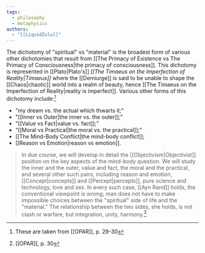 ```yaml
---
tags:
  - philosophy
  - metaphysics
authors:
  - "[[LiquidZulu]]"
---
```


The dichotomy of "spiritual" vs "material" is the broadest form of various other dichotomies that result from [[The Primacy of Existence vs The Primacy of Consciousness|the primacy of consciousness]]. This dichotomy is represented in [[Plato|Plato's]] *[[The Timaeus on the Imperfection of Reality|Timaeus]]* where the [[Demiurge]] is said to be unable to shape the [[Chaos|chaotic]] world into a realm of beauty, hence [[The Timaeus on the Imperfection of Reality|reality is imperfect]]. Various other forms of this dichotomy include:[^1]
- "my dream vs. the actual which thwarts it;"
- "[[Inner vs Outer|the inner vs. the outer]];"
- "[[Value vs Fact|value vs. fact]];"
- "[[Moral vs Practical|the moral vs. the practical]];"
- [[The Mind-Body Conflict|the mind-body conflict]];
- [[Reason vs Emotion|reason vs emotion]].

>In due course, we will develop in detail the [[Objectivism|Objectivist]] position on the key aspects of the mind-body question. We will study the inner and the outer, value and fact, the moral and the practical, and several other such pairs, including reason and emotion, [[Concept|concepts]] and [[Percept|percepts]], pure science and technology, love and sex. In every such case, [[Ayn Rand]] holds, the conventional viewpoint is wrong; man does not have to make impossible choices between the "spiritual" side of life and the "material." The relationship between the two sides, she holds, is not clash or warfare, but integration, unity, harmony.[^2]

[^1]: These are taken from [[OPAR]], p. 29-30
[^2]: [[OPAR]], p. 30